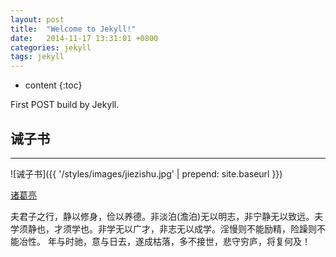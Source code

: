 ```yaml
---
layout: post
title:  "Welcome to Jekyll!"
date:   2014-11-17 13:31:01 +0800
categories: jekyll
tags: jekyll
---
```


* content
{:toc}


First POST build by Jekyll.


## 诫子书
------------------------

![诫子书]({{ '/styles/images/jiezishu.jpg' | prepend: site.baseurl  }})


[诸葛亮][1]


夫君子之行，静以修身，俭以养德。非淡泊(澹泊)无以明志，非宁静无以致远。夫学须静也，才须学也。非学无以广才，非志无以成学。淫慢则不能励精，险躁则不能冶性。
年与时驰，意与日去，遂成枯落，多不接世，悲守穷庐，将复何及！


[1]:  https://zh.wikipedia.org/wiki/%E8%AF%B8%E8%91%9B%E4%BA%AE
